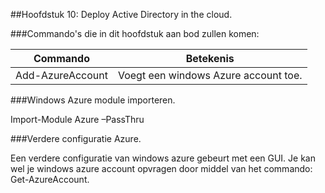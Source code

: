 ##Hoofdstuk 10: Deploy Active Directory in the cloud.


###Commando's die in dit hoofdstuk aan bod zullen komen:  

| Commando         | Betekenis                             |
|------------------|---------------------------------------|
| Add-AzureAccount | Voegt een windows Azure  account toe. |

###Windows Azure module importeren.

Import-Module Azure –PassThru

###Verdere configuratie Azure.

Een verdere configuratie van windows azure gebeurt met een GUI. Je kan wel je windows azure account opvragen door middel van het commando: Get-AzureAccount.

                          